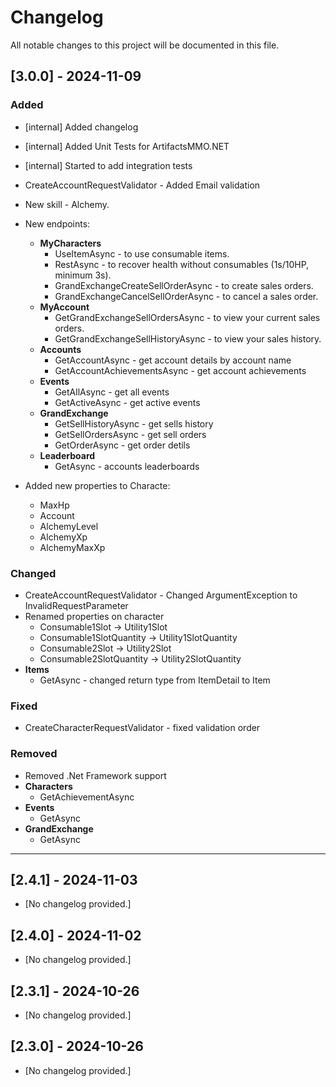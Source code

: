 ﻿# Changelog

All notable changes to this project will be documented in this file.

## [3.0.0] - 2024-11-09

### Added
- [internal] Added changelog
- [internal] Added Unit Tests for ArtifactsMMO.NET
- [internal] Started to add integration tests
- CreateAccountRequestValidator - Added Email validation
- New skill - Alchemy.
- New endpoints:
	- **MyCharacters**
		- UseItemAsync - to use consumable items.
		- RestAsync - to recover health without consumables (1s/10HP, minimum 3s).
		- GrandExchangeCreateSellOrderAsync - to create sales orders.
		- GrandExchangeCancelSellOrderAsync - to cancel a sales order.
	- **MyAccount**
		- GetGrandExchangeSellOrdersAsync - to view your current sales orders.
		- GetGrandExchangeSellHistoryAsync - to view your sales history.
	- **Accounts**
		- GetAccountAsync - get account details by account name
		- GetAccountAchievementsAsync - get account achievements
	- **Events**
		- GetAllAsync - get all events
		- GetActiveAsync - get active events
	- **GrandExchange**
		- GetSellHistoryAsync - get sells history
		- GetSellOrdersAsync - get sell orders
		- GetOrderAsync - get order detils
	- **Leaderboard**
		- GetAsync - accounts leaderboards

- Added new properties to Characte: 
	- MaxHp
	- Account
	- AlchemyLevel
	- AlchemyXp
	- AlchemyMaxXp

### Changed
- CreateAccountRequestValidator - Changed ArgumentException to InvalidRequestParameter
- Renamed properties on character
	- Consumable1Slot -> Utility1Slot
	- Consumable1SlotQuantity -> Utility1SlotQuantity
	- Consumable2Slot -> Utility2Slot
	- Consumable2SlotQuantity -> Utility2SlotQuantity
- **Items**
	- GetAsync - changed return type from ItemDetail to Item

### Fixed
- CreateCharacterRequestValidator - fixed validation order

### Removed
- Removed .Net Framework support
- **Characters**
	- GetAchievementAsync
- **Events**
	- GetAsync
- **GrandExchange**
	- GetAsync

---

## [2.4.1] - 2024-11-03
- [No changelog provided.]

## [2.4.0] - 2024-11-02
- [No changelog provided.]

## [2.3.1] - 2024-10-26
- [No changelog provided.]

## [2.3.0] - 2024-10-26
- [No changelog provided.]